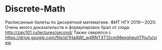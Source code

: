 # Discrete-Math
Расписанные билеты по дискретной математике. ФИТ НГУ 2019—2020.
Очень много доказательств и формулировок брал от сюда: http://zaic101.ru/lectures/second/
Также сверялся с https://drive.google.com/file/d/1HaAWt_w4RNT3T12cm98exgheuhTPiu1v/view
